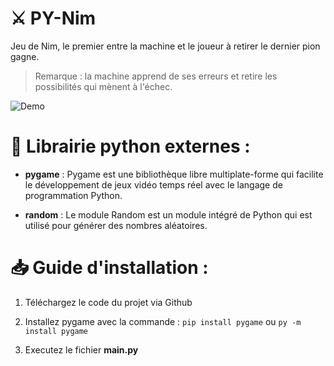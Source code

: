 # ⚔️ PY-Nim

Jeu de Nim, le premier entre la machine et le joueur à retirer le dernier pion gagne.

> Remarque : la machine apprend de ses erreurs et retire les possibilités qui mènent à l'échec.

![Demo](https://cdn.hobles.fr/MAkE6/LAkoFOgA11.gif/raw)

# 💾 Librairie python externes :
* **pygame** : Pygame est une bibliothèque libre multiplate-forme qui facilite le développement de jeux vidéo temps réel avec le langage de programmation Python.

* **random** : Le module Random est un module intégré de Python qui est utilisé pour générer des nombres aléatoires.

# 📥 Guide d'installation :

1) Téléchargez le code du projet via Github

2) Installez pygame avec la commande : `pip install pygame` ou `py -m install pygame`

3) Executez le fichier **main.py**
